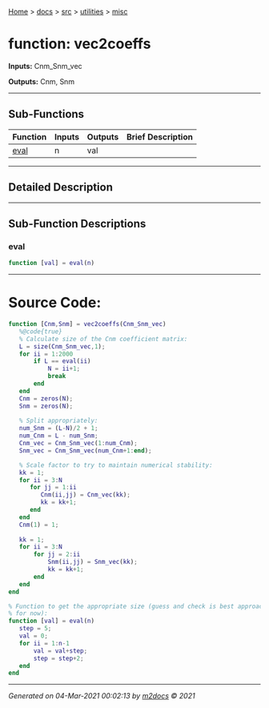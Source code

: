 [Home](../../../index.md) > [docs](../../../docs_index.md) > [src](../../src_index.md) > [utilities](../utilities_index.md) > [misc](misc_index.md)  


# function: vec2coeffs



**Inputs:** Cnm_Snm_vec

**Outputs:** Cnm, Snm

 ***

## Sub-Functions

| Function | Inputs | Outputs | Brief Description |
| -------- | ------ | ------- | ----------------- |
| [eval](#eval) | n | val |  |


 ***

## Detailed Description



 ***

## Sub-Function Descriptions

 ### eval

```matlab
function [val] = eval(n)
```

 


 
 *** 

# Source Code:

 ```matlab 
 function [Cnm,Snm] = vec2coeffs(Cnm_Snm_vec)
    %@code{true}
    % Calculate size of the Cnm coefficient matrix:
    L = size(Cnm_Snm_vec,1);
    for ii = 1:2000
        if L == eval(ii)
            N = ii+1;
            break
        end
    end
    Cnm = zeros(N);
    Snm = zeros(N);
    
    % Split appropriately:
    num_Snm = (L-N)/2 + 1;
    num_Cnm = L - num_Snm;
    Cnm_vec = Cnm_Snm_vec(1:num_Cnm);
    Snm_vec = Cnm_Snm_vec(num_Cnm+1:end);

    % Scale factor to try to maintain numerical stability:   
    kk = 1;
    for ii = 3:N
       for jj = 1:ii
          Cnm(ii,jj) = Cnm_vec(kk);
          kk = kk+1;
       end
    end
    Cnm(1) = 1;
    
    kk = 1;
    for ii = 3:N
        for jj = 2:ii
            Snm(ii,jj) = Snm_vec(kk);
            kk = kk+1;
        end
    end
end

% Function to get the appropriate size (guess and check is best approach
% for now):
function [val] = eval(n)
    step = 5;
    val = 0;
    for ii = 1:n-1
        val = val+step;
        step = step+2;
    end
end 
``` 
 
***

*Generated on 04-Mar-2021 00:02:13 by [m2docs](https://github.com/crgnam-research/m2docs) © 2021*
